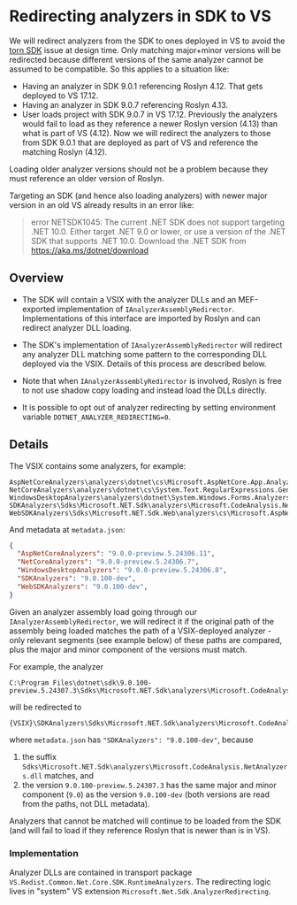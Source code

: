 # Redirecting analyzers in SDK to VS

We will redirect analyzers from the SDK to ones deployed in VS to avoid the [torn SDK][torn-sdk] issue at design time.
Only matching major+minor versions will be redirected because different versions of the same analyzer cannot be assumed to be compatible.
So this applies to a situation like:
- Having an analyzer in SDK 9.0.1 referencing Roslyn 4.12. That gets deployed to VS 17.12.
- Having an analyzer in SDK 9.0.7 referencing Roslyn 4.13.
- User loads project with SDK 9.0.7 in VS 17.12.
  Previously the analyzers would fail to load as they reference a newer Roslyn version (4.13) than what is part of VS (4.12).
  Now we will redirect the analyzers to those from SDK 9.0.1 that are deployed as part of VS and reference the matching Roslyn (4.12).

Loading older analyzer versions should not be a problem because they must reference an older version of Roslyn.

Targeting an SDK (and hence also loading analyzers) with newer major version in an old VS already results in an error like:

> error NETSDK1045: The current .NET SDK does not support targeting .NET 10.0.
> Either target .NET 9.0 or lower, or use a version of the .NET SDK that supports .NET 10.0.
> Download the .NET SDK from https://aka.ms/dotnet/download

## Overview

- The SDK will contain a VSIX with the analyzer DLLs and an MEF-exported implementation of `IAnalyzerAssemblyRedirector`.
  Implementations of this interface are imported by Roslyn and can redirect analyzer DLL loading.

- The SDK's implementation of `IAnalyzerAssemblyRedirector` will redirect any analyzer DLL matching some pattern
  to the corresponding DLL deployed via the VSIX.
  Details of this process are described below.

- Note that when `IAnalyzerAssemblyRedirector` is involved, Roslyn is free to not use shadow copy loading and instead load the DLLs directly.

- It is possible to opt out of analyzer redirecting by setting environment variable `DOTNET_ANALYZER_REDIRECTING=0`.

## Details

The VSIX contains some analyzers, for example:

```
AspNetCoreAnalyzers\analyzers\dotnet\cs\Microsoft.AspNetCore.App.Analyzers.dll
NetCoreAnalyzers\analyzers\dotnet\cs\System.Text.RegularExpressions.Generator.dll
WindowsDesktopAnalyzers\analyzers\dotnet\System.Windows.Forms.Analyzers.dll
SDKAnalyzers\Sdks\Microsoft.NET.Sdk\analyzers\Microsoft.CodeAnalysis.NetAnalyzers.dll
WebSDKAnalyzers\Sdks\Microsoft.NET.Sdk.Web\analyzers\cs\Microsoft.AspNetCore.Analyzers.dll
```

And metadata at `metadata.json`:

```json
{
  "AspNetCoreAnalyzers": "9.0.0-preview.5.24306.11",
  "NetCoreAnalyzers": "9.0.0-preview.5.24306.7",
  "WindowsDesktopAnalyzers": "9.0.0-preview.5.24306.8",
  "SDKAnalyzers": "9.0.100-dev",
  "WebSDKAnalyzers": "9.0.100-dev",
}
```

Given an analyzer assembly load going through our `IAnalyzerAssemblyRedirector`,
we will redirect it if the original path of the assembly being loaded matches the path of a VSIX-deployed analyzer -
only relevant segments (see example below) of these paths are compared,
plus the major and minor component of the versions must match.

For example, the analyzer

```
C:\Program Files\dotnet\sdk\9.0.100-preview.5.24307.3\Sdks\Microsoft.NET.Sdk\analyzers\Microsoft.CodeAnalysis.NetAnalyzers.dll
```

will be redirected to

```
{VSIX}\SDKAnalyzers\Sdks\Microsoft.NET.Sdk\analyzers\Microsoft.CodeAnalysis.NetAnalyzers.dll
```

where `metadata.json` has `"SDKAnalyzers": "9.0.100-dev"`, because
1. the suffix `Sdks\Microsoft.NET.Sdk\analyzers\Microsoft.CodeAnalysis.NetAnalyzers.dll` matches, and
2. the version `9.0.100-preview.5.24307.3` has the same major and minor component (`9.0`) as the version `9.0.100-dev`
   (both versions are read from the paths, not DLL metadata).

Analyzers that cannot be matched will continue to be loaded from the SDK
(and will fail to load if they reference Roslyn that is newer than is in VS).

### Implementation

Analyzer DLLs are contained in transport package `VS.Redist.Common.Net.Core.SDK.RuntimeAnalyzers`.
The redirecting logic lives in "system" VS extension `Microsoft.Net.Sdk.AnalyzerRedirecting`.

[torn-sdk]: https://github.com/dotnet/sdk/issues/42087
